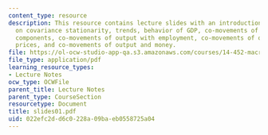 ```yaml
---
content_type: resource
description: This resource contains lecture slides with an introduction and information
  on covariance stationarity, trends, behavior of GDP, co-movements of output with
  components, co-movements of output with employment, co-movements of output with
  prices, and co-movements of output and money.
file: https://ol-ocw-studio-app-qa.s3.amazonaws.com/courses/14-452-macroeconomic-theory-ii-spring-2007/022efc2dd6c0228a09baeb0558725a04_slides01.pdf
file_type: application/pdf
learning_resource_types:
- Lecture Notes
ocw_type: OCWFile
parent_title: Lecture Notes
parent_type: CourseSection
resourcetype: Document
title: slides01.pdf
uid: 022efc2d-d6c0-228a-09ba-eb0558725a04
---
```


